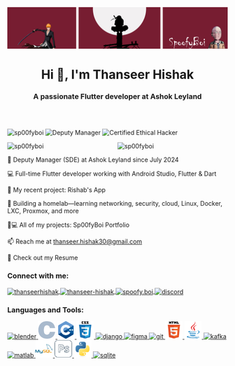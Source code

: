 <img src="https://github.com/Sp00fyBoi/Sp00fyBoi/blob/main/portfolio/Banner.png" alt="Banner" />
<h1 align="center">Hi 👋, I'm Thanseer Hishak</h1> <h3 align="center">A passionate Flutter developer at Ashok Leyland</h3> <br /><br /> <p align="left"> <img src="https://komarev.com/ghpvc/?username=sp00fyboi&label=Profile%20views&color=0e75b6&style=flat" alt="sp00fyboi" /> <img src="https://img.shields.io/badge/Deputy%20Manager–Ashok%20Leyland-blue" alt="Deputy Manager" /> <img src="https://img.shields.io/badge/CEH–Certified-green" alt="Certified Ethical Hacker" /> </p> <p style="display: flex; justify-content: space-between;"> <img align="left" src="https://github-readme-stats.vercel.app/api/top-langs?username=sp00fyboi&show_icons=true&theme=dracula&locale=en&layout=compact" alt="sp00fyboi" width="45%" /> <img align="right" src="https://github-readme-streak-stats.herokuapp.com/?user=sp00fyboi&theme=dark" alt="sp00fyboi" width="50%" /> </p>











🏢 Deputy Manager (SDE) at Ashok Leyland since July 2024

💻 Full-time Flutter developer working with Android Studio, Flutter & Dart

🔭 My recent project: Rishab's App

🌱 Building a homelab—learning networking, security, cloud, Linux, Docker, LXC, Proxmox, and more

👨💻 All of my projects: Sp00fyBoi Portfolio

📫 Reach me at thanseer.hishak30@gmail.com

📄 Check out my Resume

<h3 align="left">Connect with me:</h3> <p align="left"> <a href="https://twitter.com/thanseerhishak" target="blank"> <img align="center" src="https://raw.githubusercontent.com/rahuldkjain/github-profile-readme-generator/master/src/images/icons/Social/twitter.svg" alt="thanseerhishak" height="30" width="40" /> </a> <a href="https://linkedin.com/in/thanseer-hishak" target="blank"> <img align="center" src="https://raw.githubusercontent.com/rahuldkjain/github-profile-readme-generator/master/src/images/icons/Social/linked-in-alt.svg" alt="thanseer-hishak" height="30" width="40" /> </a> <a href="https://instagram.com/spoofy.boi" target="blank"> <img align="center" src="https://raw.githubusercontent.com/rahuldkjain/github-profile-readme-generator/master/src/images/icons/Social/instagram.svg" alt="spoofy.boi" height="30" width="40" /> </a> <a href="https://discordapp.com/users/500030275976298508/" target="blank"> <img align="center" src="https://raw.githubusercontent.com/rahuldkjain/github-profile-readme-generator/master/src/images/icons/Social/discord.svg" alt="discord" height="30" width="40" /> </a> </p> <h3 align="left">Languages and Tools:</h3>
<p align="left"> <a href="https://www.blender.org/" target="_blank" rel="noreferrer"> <img src="https://download.blender.org/branding/community/blender_community_badge_white.svg" alt="blender" width="40" height="40"/> </a> <a href="https://www.cprogramming.com/" target="_blank" rel="noreferrer"> <img src="https://raw.githubusercontent.com/devicons/devicon/master/icons/c/c-original.svg" alt="c" width="40" height="40"/> </a> <a href="https://www.w3schools.com/cpp/" target="_blank" rel="noreferrer"> <img src="https://raw.githubusercontent.com/devicons/devicon/master/icons/cplusplus/cplusplus-original.svg" alt="cplusplus" width="40" height="40"/> </a> <a href="https://www.w3schools.com/css/" target="_blank" rel="noreferrer"> <img src="https://raw.githubusercontent.com/devicons/devicon/master/icons/css3/css3-original-wordmark.svg" alt="css3" width="40" height="40"/> </a> <a href="https://www.djangoproject.com/" target="_blank" rel="noreferrer"> <img src="https://cdn.worldvectorlogo.com/logos/django.svg" alt="django" width="40" height="40"/> </a> <a href="https://www.figma.com/" target="_blank" rel="noreferrer"> <img src="https://www.vectorlogo.zone/logos/figma/figma-icon.svg" alt="figma" width="40" height="40"/> </a> <a href="https://git-scm.com/" target="_blank" rel="noreferrer"> <img src="https://www.vectorlogo.zone/logos/git-scm/git-scm-icon.svg" alt="git" width="40" height="40"/> </a> <a href="https://www.w3.org/html/" target="_blank" rel="noreferrer"> <img src="https://raw.githubusercontent.com/devicons/devicon/master/icons/html5/html5-original-wordmark.svg" alt="html5" width="40" height="40"/> </a> <a href="https://www.java.com" target="_blank" rel="noreferrer"> <img src="https://raw.githubusercontent.com/devicons/devicon/master/icons/java/java-original.svg" alt="java" width="40" height="40"/> </a> <a href="https://kafka.apache.org/" target="_blank" rel="noreferrer"> <img src="https://www.vectorlogo.zone/logos/apache_kafka/apache_kafka-icon.svg" alt="kafka" width="40" height="40"/> </a> <a href="https://www.mathworks.com/" target="_blank" rel="noreferrer"> <img src="https://upload.wikimedia.org/wikipedia/commons/2/21/Matlab_Logo.png" alt="matlab" width="40" height="40"/> </a> <a href="https://www.mysql.com/" target="_blank" rel="noreferrer"> <img src="https://raw.githubusercontent.com/devicons/devicon/master/icons/mysql/mysql-original-wordmark.svg" alt="mysql" width="40" height="40"/> </a> <a href="https://www.photoshop.com/en" target="_blank" rel="noreferrer"> <img src="https://raw.githubusercontent.com/devicons/devicon/master/icons/photoshop/photoshop-line.svg" alt="photoshop" width="40" height="40"/> </a> <a href="https://www.python.org" target="_blank" rel="noreferrer"> <img src="https://raw.githubusercontent.com/devicons/devicon/master/icons/python/python-original.svg" alt="python" width="40" height="40"/> </a> <a href="https://www.sqlite.org/" target="_blank" rel="noreferrer"> <img src="https://www.vectorlogo.zone/logos/sqlite/sqlite-icon.svg" alt="sqlite" width="40" height="40"/> </a> </p>

[//]: <> (<p>&nbsp;<img align="center" src="https://github-readme-stats.vercel.app/api?username=sp00fyboi&show_icons=true&theme=dracula&locale=en" alt="sp00fyboi" width="60%" /></p>)
